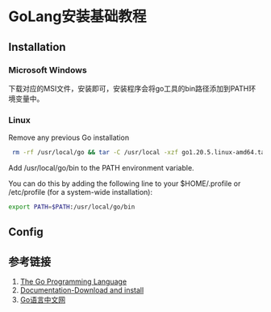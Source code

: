 # GoLang安装基础教程

## Installation


### Microsoft Windows

下载对应的MSI文件，安装即可，安装程序会将go工具的bin路径添加到PATH环境变量中。

### Linux

Remove any previous Go installation
```bash
 rm -rf /usr/local/go && tar -C /usr/local -xzf go1.20.5.linux-amd64.tar.gz
```

Add /usr/local/go/bin to the PATH environment variable.

You can do this by adding the following line to your $HOME/.profile or /etc/profile (for a system-wide installation):
```bash
export PATH=$PATH:/usr/local/go/bin
```



## Config




## 参考链接
1. [The Go Programming Language](https://go.dev/)
2. [Documentation-Download and install](https://go.dev/doc/install)
3. [Go语言中文网](https://studygolang.com/)